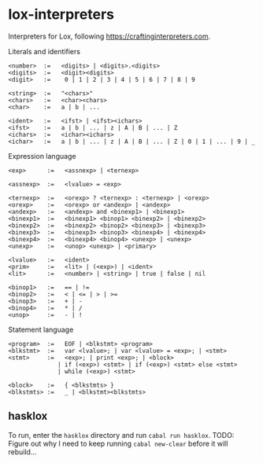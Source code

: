# lox-interpreters
Interpreters for Lox, following https://craftinginterpreters.com.

Literals and identifiers
```
<number>  :=   <digits> | <digits>.<digits>
<digits>  :=   <digit><digits>
<digit>   :=    0 | 1 | 2 | 3 | 4 | 5 | 6 | 7 | 8 | 9

<string>  :=   "<chars>"
<chars>   :=   <char><chars>
<char>    :=   a | b | ...

<ident>   :=   <ifst> | <ifst><ichars>
<ifst>    :=   a | b | ... | z | A | B | ... | Z
<ichars>  :=   <ichar><ichars>
<ichar>   :=   a | b | ... | z | A | B | ... | Z | 0 | 1 | ... | 9 | _
```

Expression language
```
<exp>      :=   <assnexp> | <ternexp>

<assnexp>  :=   <lvalue> = <exp>

<ternexp>  :=   <orexp> ? <ternexp> : <ternexp> | <orexp>
<orexp>    :=   <orexp> or <andexp> | <andexp>
<andexp>   :=   <andexp> and <binexp1> | <binexp1>
<binexp1>  :=   <binexp1> <binop1> <binexp2> | <binexp2>
<binexp2>  :=   <binexp2> <binop2> <binexp3> | <binexp3>
<binexp3>  :=   <binexp3> <binop3> <binexp4> | <binexp4>
<binexp4>  :=   <binexp4> <binop4> <unexp> | <unexp>
<unexp>    :=   <unop> <unexp> | <primary>

<lvalue>   :=   <ident>
<prim>     :=   <lit> | (<exp>) | <ident>
<lit>      :=   <number> | <string> | true | false | nil

<binop1>   :=   == | !=
<binop2>   :=   < | <= | > | >=
<binop3>   :=   + | -
<binop4>   :=   * | /
<unop>     :=   - | !
```

Statement language
```
<program>  :=   EOF | <blkstmt> <program>
<blkstmt>  :=   var <lvalue>; | var <lvalue> = <exp>; | <stmt>
<stmt>     :=   <exp>; | print <exp>; | <block> 
              | if (<exp>) <stmt> | if (<exp>) <stmt> else <stmt>
              | while (<exp>) <stmt>

<block>    :=   { <blkstmts> }
<blkstmts> :=   _ | <blkstmt><blkstmts>
```

## hasklox

To run, enter the `hasklox` directory and run `cabal run hasklox`.
TODO: Figure out why I need to keep running `cabal new-clear` before it will rebuild...